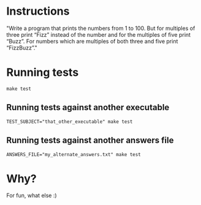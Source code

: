Instructions
============

"Write a program that prints the numbers from 1 to 100. But for
multiples of three print “Fizz” instead of the number and for the
multiples of five print “Buzz”. For numbers which are multiples
of both three and five print “FizzBuzz”."


Running tests
=============

    make test

Running tests against another executable
----------------------------------------

    TEST_SUBJECT="that_other_executable" make test
    
Running tests against another answers file
------------------------------------------

    ANSWERS_FILE="my_alternate_answers.txt" make test


Why?
====

For fun, what else :)
